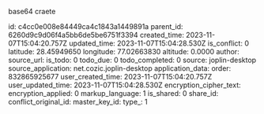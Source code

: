 base64 craete

id: c4cc0e008e84449ca4c1843a1449891a
parent_id: 6260d9c9d06f4a5bb6de5be6751f3394
created_time: 2023-11-07T15:04:20.757Z
updated_time: 2023-11-07T15:04:28.530Z
is_conflict: 0
latitude: 28.45949650
longitude: 77.02663830
altitude: 0.0000
author: 
source_url: 
is_todo: 0
todo_due: 0
todo_completed: 0
source: joplin-desktop
source_application: net.cozic.joplin-desktop
application_data: 
order: 832865925677
user_created_time: 2023-11-07T15:04:20.757Z
user_updated_time: 2023-11-07T15:04:28.530Z
encryption_cipher_text: 
encryption_applied: 0
markup_language: 1
is_shared: 0
share_id: 
conflict_original_id: 
master_key_id: 
type_: 1